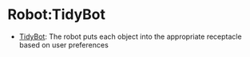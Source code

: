 # Robot:TidyBot

- [TidyBot](https://github.com/youliangtan/oxe_contrib/tree/main/pages/datasets/tidybot.md): The robot puts each object into the appropriate receptacle based on user preferences